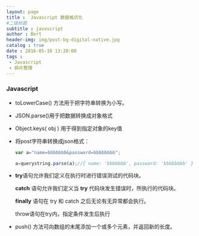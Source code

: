 ```yaml
---
layout: page
title :  Javascript 数据格式化
#二级标题
subtitle : javascript
author : Bert
header-img: img/post-bg-digital-native.jpg
catalog : true
date : 2016-05-18 13:20:00
tags :
 - Javascript
 - 碎片整理
---
```



### Javascript

- toLowerCase() 方法用于把字符串转换为小写。

-   JSON.parse()用于把数据转换成对象格式

- Object.keys( obj ) 用于得到指定对象的key值

- 将post字符串转换成json格式：

  ```js
  var a="name=bbbbbbb&password=bbbbbbbb";
  
  a=querystring.parse(a);//{ name: 'bbbbbbb', password: 'bbbbbbbb' }
  
  ```

- **try**语句允许我们定义在执行时进行错误测试的代码块。

  **catch** 语句允许我们定义当 **try** 代码块发生错误时，所执行的代码块。

  **finally** 语句在 try 和 catch 之后无论有无异常都会执行。

  throw语句在try内，指定条件发生后执行

- push() 方法可向数组的末尾添加一个或多个元素，并返回新的长度。